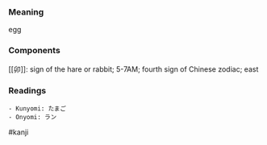 ### Meaning

egg

### Components

[[卯]]: sign of the hare or rabbit; 5-7AM; fourth sign of Chinese zodiac; east

### Readings

```
- Kunyomi: たまご
- Onyomi: ラン
```

#kanji